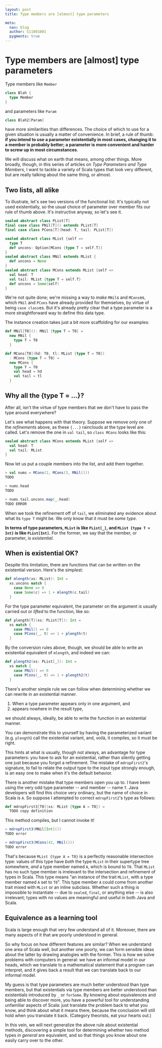 ```yaml
---
layout: post
title: Type members are [almost] type parameters

meta:
  nav: blog
  author: S11001001
  pygments: true
---
```


Type members are [almost] type parameters
=========================================

Type members like `Member`

```scala
class Blah {
  type Member
}
```

and parameters like `Param`

```scala
class Blah2[Param]
```

have more similarities than differences.  The choice of which to use
for a given situation is usually a matter of convenience.  In brief, a
rule of thumb: **if you intend to use a parameter existentially in
most cases, changing it to a member is probably better; a parameter is
more convenient and harder to screw up in most circumstances**.

We will discuss what on earth that means, among other things.  More
broadly, though, in this series of articles on *Type Parameters and
Type Members*, I want to tackle a variety of Scala types that look
very different, but are really talking about the same thing, or
almost.

Two lists, all alike
--------------------

To illustrate, let's see two versions of the functional list.  It's
typically not used existentially, so the usual choice of parameter
over member fits our rule of thumb above.  It's instructive anyway, so
let's see it.

```scala
sealed abstract class PList[T]
final case class PNil[T]() extends PList[T]
final case class PCons[T](head: T, tail: PList[T])

sealed abstract class MList {self =>
  type T
  def uncons: Option[MCons {type T = self.T}]
}
sealed abstract class MNil extends MList {
  def uncons = None
}
sealed abstract class MCons extends MList {self =>
  val head: T
  val tail: MList {type T = self.T}
  def uncons = Some(self)
}
```

We're not quite done; we're missing a way to *make* `MNil`s and
`MCons`es, which `PNil` and `PCons` have already provided for
themselves, by virtue of being `case class`es.  But it's already
pretty clear that a type parameter is a more straightforward way to
define this data type.

The instance creation takes just a bit more scaffolding for our
examples:

```scala
def MNil[T0](): MNil {type T = T0} =
  new MNil {
    type T = T0
  }

def MCons[T0](hd: T0, tl: MList {type T = T0})
  : MCons {type T = T0} =
  new MCons {
    type T = T0
    val head = hd
    val tail = tl
  }
```

Why all the {type T = ...}?
---------------------------

After all, isn't the virtue of type members that we don't have to pass
the type around everywhere?

Let's see what happens with that theory.  Suppose we remove only one
of the *refinement*s above, as these `{...}` rainclouds at the type
level are called.  Let's remove the one in `val tail`, so `class
MCons` looks like this:

```scala
sealed abstract class MCons extends MList {self =>
  val head: T
  val tail: MList
}
```

Now let us put a couple members into the list, and add them together.

```scala
> val nums = MCons(2, MCons(3, MNil()))
TODO

> nums.head
TODO

> nums.tail.uncons.map(_.head)
TODO ERROR
```

When we took the refinement off of `tail`, we eliminated any evidence
about what its `type T` might be.  We only know that it must be *some
type*.

**In terms of type parameters, `MList` is like `PList[_]`, and `MList
{type T = Int}` is like `PList[Int]`.** For the former, we say that
the member, or parameter, is *existential*.

When is existential OK?
-----------------------

Despite this limitation, there are functions that can be written on
the existential version.  Here's the simplest:

```scala
def mlength(xs: MList): Int =
  xs.uncons match {
    case None => 0
    case Some(c) => 1 + mlength(c.tail)
  }
```

For the type parameter equivalent, the parameter on the argument is
usually carried out or *lifted* to the function, like so:

```scala
def plength[T](xs: PList[T]): Int =
  xs match {
    case PNil() => 0
    case PCons(_, t) => 1 + plength(t)
  }
```

By the conversion rules above, though, we should be able to write an
existential equivalent of `mlength`, and indeed we can:

```scala
def plength2(xs: PList[_]): Int =
  xs match {
    case PNil() => 0
    case PCons(_, t) => 1 + plength2(t)
  }
```

There's another simple rule we can follow when determining whether we
can rewrite in an existential manner.

1. When a type parameter appears only in one argument, and
2. appears nowhere in the result type,

we should always, ideally, be able to write the function in an
existential manner.

You can demonstrate this to yourself by having the parameterized
variant (e.g. `plength`) call the existential variant, and, voilà, it
compiles, so it must be right.

This hints at what is usually, though not always, an advantage for
type parameters: you have to ask for an existential, rather than
silently getting one just because you forgot a refinement.  The
mistake of `mdropFirst2`'s signature, to fail to relate the output
type to the input type strongly enough, is an easy one to make when
it's the default behavior.

There is another mistake that type members open you up to. I have been
using the very odd type parameter -- and member -- name `T`.  Java
developers will find this choice very ordinary, but the name of choice
in Scala is `A`.  So suppose I attempted to correct `mdropFirst2`'s
type as follows:

```scala
def mdropFirst3[T0](xs: MList {type A = T0}) =
  TODO copy definition
```

This method compiles, but I cannot invoke it!

```scala
> mdropFirst3(MNil[Int]())
TODO error

> mdropFirst3(MCons(42, MNil()))
TODO error
```

That's because `MList {type A = T0}` is a perfectly reasonable
intersection type: values of this type have *both* the type `MList` in
their supertype tree somewhere, *and* a type member named `A`, which
is bound to `T0`.  That `MList` has no such type member is irrelevant
to the intersection and refinement of types in Scala.  This type means
"an instance of the trait `MList`, with a type member named `A` set to
`T0`".  This type member `A` could come from another trait mixed with
`MList` or an inline subclass.  Whether such a thing is impossible to
instantiate -- due to `sealed`, `final`, or anything else -- is also
irrelevant; types with no values are meaningful and useful in both
Java and Scala.

Equivalence as a learning tool
------------------------------

Scala is large enough that very few understand all of it.  Moreover,
there are many aspects of it that are poorly understood in general.

So why focus on how different features are similar?  When we
understand one area of Scala well, but another one poorly, we can form
sensible ideas about the latter by drawing analogies with the former.
This is how we solve problems with computers in general: we have an
informal model in our heads, which we translate to a mathematical
statement that a program can interpret, and it gives back a result
that we can translate back to our informal model.

My guess is that type parameters are much better understood than type
members, but that existentials via type members are better understood
than existentials introduced by `_` or `forSome`.  By knowing about
equivalences and being able to discover more, you have a powerful tool
for understanding unfamiliar aspects of Scala: just translate the
problem back to what you know, and think about what it means there,
because the conclusion will still hold when you translate it back.
(Category theorists, eat your hearts out.)

In this vein, we will next generalize the above rule about existential
methods, discovering a simple tool for determining whether two method
types *in general* are equivalent, and so that things you know about
one easily carry over to the other.
